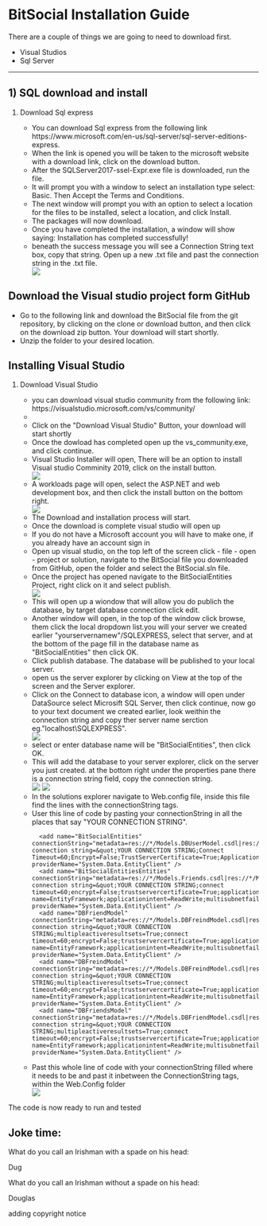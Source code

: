  
 <h1>BitSocial Installation Guide</h1>
<p>There are a couple of things we are going to need to download first.</p>
<ul>
<li>Visual Studios</li>
<li>Sql Server</li>
</ul>
<hr/>
<h2>1) SQL download and install
</h2>
<ol>
<li>Download Sql express</li>
<ul>
<li>You can download Sql express from the following link https://www.microsoft.com/en-us/sql-server/sql-server-editions-express.</li>
<li>When the link is opened you will be taken to the microsoft website with a download link, click on the download button.</li>

<li>After the SQLServer2017-ssel-Expr.exe file is downloaded, run the file.</li>
<li> It will prompt you with a window to select an installation type select: Basic. Then Accept the Terms and Conditions.</li>
<li>The next window will prompt you with an option to select a location for the files to be installed, select a location, and click Install.</li>
<li>The packages will now download.</li>
<li>Once you have completed the installation, a window will show saying: Installation has completed successfully!</li>
<li>beneath the success message you will see a Connection String text box, copy that string. Open up a new .txt file and past the connection string in the .txt file.</li>
<img src="Images/connstring.PNG">
</ul>
</ol>
<h2>Download the Visual studio project form GitHub</h2>
<ul>
<li>Go to the following link and download the BitSocial file from the git repository, by clicking on the clone or download button,
 and then click on the download zip button. Your download will start shortly.
</li>
<li>Unzip the folder to your desired location.</li> 
</ul>
<h2>Installing Visual Studio</h2>
<ol>
<li>Download Visual Studio</li>
<ul>
<li>you can download visual studio community from the following link: https://visualstudio.microsoft.com/vs/community/<li/>
<li>Click on the "Download Visual Studio" Button, your download will start shortly</li>
<li>Once the dowload has completed open up the vs_community.exe, and click continue.</li>
<li>Visual Studio Installer will open, There will be an option to install Visual studio Comminity 2019, click on the install button.</li>
 <img src="Images/web.PNG">
<li>A workloads page will open, select the ASP.NET and web development box, and then click the install button on the bottom right.</li>
 <img src="Images/connstring.PNG">
<li>The Download and installation process will start.</li>
<li>Once the download is complete visual studio will open up</li>
<li> If you do not have a Microsoft account you will have to make one, if you already have an account sign in</li>
<li>Open up visual studio, on the top left of the screen click - file - open - project or solution, navigate to the BitSocial file you downloaded from GitHub, open the folder and select the BitSocial.sln file.</li>
<li>Once the project has opened navigate to the BitSocialEntities Project, right click on it and select publish.</li>
 <img src="Images/bit.PNG">
<li>This will open up a wiondow that will allow you do publich the database, by target database connection click edit.</li>
<li> Another window will open, in the top of the window click browse, them click the local dropdown list.you will your server we created earlier "yourservernamew"/SQLEXPRESS, select that server, and at the bottom of the page fill in the database name as "BitSocialEntities" then click OK.</li>
<li>Click publish database. The database will be published to your local server.</li>
<li>open us the server explorer by clicking on  View at the top of the screen and the Server explorer.</li>
<li>Click on the Connect to database icon, a window will open under DataSource select Microsift SQL Server, then click continue, now go to your text document we created earlier, look weithin the connection string and copy ther server name serction eg."localhost\SQLEXPRESS".</li>
 <img src="Images/DTB.PNG">
<li> select or enter database name will be "BitSocialEntities", then click OK.</li>
<li>This will add the database to your server explorer, click on the server you just created. at the bottom right under the properties pane there is a connection string field, copy the connection string.</li>
 <img src="Images/srv.PNG">
 <img src="Images/conn.PNG">
<li>In the solutions explorer navigate to Web.config file, inside this file find the lines with the connectionString tags.</li>
<li>User this line of code by pasting your connectionString in all the places that say "YOUR CONNECTION STRING".</li>

  ```
    <add name="BitSocialEntities" connectionString="metadata=res://*/Models.DBUserModel.csdl|res://*/Models.DBUserModel.ssdl|res://*/Models.DBUserModel.msl;provider=System.Data.SqlClient;provider connection string=&quot;YOUR CONNECTION STRING;Connect Timeout=60;Encrypt=False;TrustServerCertificate=True;ApplicationIntent=ReadWrite;MultiSubnetFailover=False;App=EntityFramework&quot;" providerName="System.Data.EntityClient" />
    <add name="BitSocialEntitiesEntities" connectionString="metadata=res://*/Models.Friends.csdl|res://*/Models.Friends.ssdl|res://*/Models.Friends.msl;provider=System.Data.SqlClient;provider connection string=&quot;YOUR CONNECTION STRING;connect timeout=60;encrypt=False;trustservercertificate=True;application name=EntityFramework;applicationintent=ReadWrite;multisubnetfailover=False;MultipleActiveResultSets=True&quot;" providerName="System.Data.EntityClient" />
    <add name="DBFriendModel" connectionString="metadata=res://*/Models.DBFreindModel.csdl|res://*/Models.DBFreindModel.ssdl|res://*/Models.DBFreindModel.msl;provider=System.Data.SqlClient;provider connection string=&quot;YOUR CONNECTION STRING;multipleactiveresultsets=True;connect timeout=60;encrypt=False;trustservercertificate=True;application name=EntityFramework;applicationintent=ReadWrite;multisubnetfailover=False&quot;" providerName="System.Data.EntityClient" />
    <add name="DBFreindModel" connectionString="metadata=res://*/Models.DBFreindModel.csdl|res://*/Models.DBFreindModel.ssdl|res://*/Models.DBFreindModel.msl;provider=System.Data.SqlClient;provider connection string=&quot;YOUR CONNECTION STRING;multipleactiveresultsets=True;connect timeout=60;encrypt=False;trustservercertificate=True;application name=EntityFramework;applicationintent=ReadWrite;multisubnetfailover=False&quot;" providerName="System.Data.EntityClient" />
    <add name="DBFriendsModel" connectionString="metadata=res://*/Models.DBFriendModel.csdl|res://*/Models.DBFriendModel.ssdl|res://*/Models.DBFriendModel.msl;provider=System.Data.SqlClient;provider connection string=&quot;YOUR CONNECTION STRING;multipleactiveresultsets=True;connect timeout=60;encrypt=False;trustservercertificate=True;application name=EntityFramework;applicationintent=ReadWrite;multisubnetfailover=False&quot;" providerName="System.Data.EntityClient" />
  ```
<li>Past this whole line of code with your connectionString filled where it needs to be and past it inbetween the ConnectionString tags, within the Web.Config folder</li>
<img src="Images/conns.PNG">
</ul>
</ol>

<p>The code is now ready to run and tested</p>

<h2>Joke time:</h2>
<p>What do you call an Irishman with a spade on his head: </p>
<p> Dug</p>
<p>What do you call an Irishman without a spade on his head: </p>
<p> Douglas</p>

<p>adding copyright notice</p>
